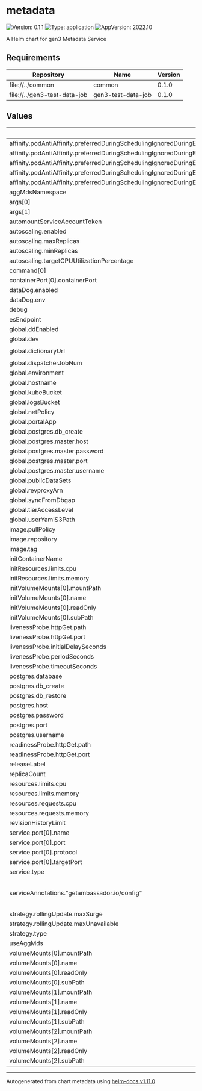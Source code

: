 # metadata

![Version: 0.1.1](https://img.shields.io/badge/Version-0.1.1-informational?style=flat-square) ![Type: application](https://img.shields.io/badge/Type-application-informational?style=flat-square) ![AppVersion: 2022.10](https://img.shields.io/badge/AppVersion-2022.10-informational?style=flat-square)

A Helm chart for gen3 Metadata Service

## Requirements

| Repository | Name | Version |
|------------|------|---------|
| file://../common | common | 0.1.0 |
| file://../gen3-test-data-job | gen3-test-data-job | 0.1.0 |

## Values

| Key | Type | Default | Description |
|-----|------|---------|-------------|
| affinity.podAntiAffinity.preferredDuringSchedulingIgnoredDuringExecution[0].podAffinityTerm.labelSelector.matchExpressions[0].key | string | `"app"` |  |
| affinity.podAntiAffinity.preferredDuringSchedulingIgnoredDuringExecution[0].podAffinityTerm.labelSelector.matchExpressions[0].operator | string | `"In"` |  |
| affinity.podAntiAffinity.preferredDuringSchedulingIgnoredDuringExecution[0].podAffinityTerm.labelSelector.matchExpressions[0].values[0] | string | `"metadata"` |  |
| affinity.podAntiAffinity.preferredDuringSchedulingIgnoredDuringExecution[0].podAffinityTerm.topologyKey | string | `"kubernetes.io/hostname"` |  |
| affinity.podAntiAffinity.preferredDuringSchedulingIgnoredDuringExecution[0].weight | int | `100` |  |
| aggMdsNamespace | string | `nil` |  |
| args[0] | string | `"-c"` |  |
| args[1] | string | `"/env/bin/alembic upgrade head\n"` |  |
| automountServiceAccountToken | bool | `false` |  |
| autoscaling.enabled | bool | `false` |  |
| autoscaling.maxReplicas | int | `100` |  |
| autoscaling.minReplicas | int | `1` |  |
| autoscaling.targetCPUUtilizationPercentage | int | `80` |  |
| command[0] | string | `"/bin/sh"` |  |
| containerPort[0].containerPort | int | `80` |  |
| dataDog.enabled | bool | `false` |  |
| dataDog.env | string | `"dev"` |  |
| debug | bool | `false` |  |
| esEndpoint | string | `"gen3-elasticsearch:9200"` |  |
| global.ddEnabled | bool | `false` |  |
| global.dev | bool | `true` |  |
| global.dictionaryUrl | string | `"https://s3.amazonaws.com/dictionary-artifacts/datadictionary/develop/schema.json"` |  |
| global.dispatcherJobNum | int | `10` |  |
| global.environment | string | `"default"` |  |
| global.hostname | string | `"localhost"` |  |
| global.kubeBucket | string | `"kube-gen3"` |  |
| global.logsBucket | string | `"logs-gen3"` |  |
| global.netPolicy | bool | `true` |  |
| global.portalApp | string | `"gitops"` |  |
| global.postgres.db_create | bool | `true` |  |
| global.postgres.master.host | string | `nil` |  |
| global.postgres.master.password | string | `nil` |  |
| global.postgres.master.port | string | `"5432"` |  |
| global.postgres.master.username | string | `"postgres"` |  |
| global.publicDataSets | bool | `true` |  |
| global.revproxyArn | string | `"arn:aws:acm:us-east-1:123456:certificate"` |  |
| global.syncFromDbgap | bool | `false` |  |
| global.tierAccessLevel | string | `"libre"` |  |
| global.userYamlS3Path | string | `"s3://cdis-gen3-users/test/user.yaml"` |  |
| image.pullPolicy | string | `"Always"` |  |
| image.repository | string | `"quay.io/cdis/metadata-service"` |  |
| image.tag | string | `"master"` |  |
| initContainerName | string | `"metadata-db-migrate"` |  |
| initResources.limits.cpu | float | `0.8` |  |
| initResources.limits.memory | string | `"512Mi"` |  |
| initVolumeMounts[0].mountPath | string | `"/src/.env"` |  |
| initVolumeMounts[0].name | string | `"config-volume-g3auto"` |  |
| initVolumeMounts[0].readOnly | bool | `true` |  |
| initVolumeMounts[0].subPath | string | `"metadata.env"` |  |
| livenessProbe.httpGet.path | string | `"/_status"` |  |
| livenessProbe.httpGet.port | int | `80` |  |
| livenessProbe.initialDelaySeconds | int | `30` |  |
| livenessProbe.periodSeconds | int | `60` |  |
| livenessProbe.timeoutSeconds | int | `30` |  |
| postgres.database | string | `"metadata"` |  |
| postgres.db_create | string | `nil` |  |
| postgres.db_restore | bool | `false` |  |
| postgres.host | string | `nil` |  |
| postgres.password | string | `nil` |  |
| postgres.port | string | `"5432"` |  |
| postgres.username | string | `"metadata"` |  |
| readinessProbe.httpGet.path | string | `"/_status"` |  |
| readinessProbe.httpGet.port | int | `80` |  |
| releaseLabel | string | `"production"` |  |
| replicaCount | int | `1` |  |
| resources.limits.cpu | float | `1` |  |
| resources.limits.memory | string | `"512Mi"` |  |
| resources.requests.cpu | float | `0.1` |  |
| resources.requests.memory | string | `"12Mi"` |  |
| revisionHistoryLimit | int | `2` |  |
| service.port[0].name | string | `"http"` |  |
| service.port[0].port | int | `80` |  |
| service.port[0].protocol | string | `"TCP"` |  |
| service.port[0].targetPort | int | `80` |  |
| service.type | string | `"ClusterIP"` |  |
| serviceAnnotations."getambassador.io/config" | string | `"---\napiVersion: ambassador/v1\nambassador_id: \"gen3\"\nkind:  Mapping\nname:  metadata_mapping\nprefix: /index/\nservice: http://metadata-service:80\n"` |  |
| strategy.rollingUpdate.maxSurge | int | `1` |  |
| strategy.rollingUpdate.maxUnavailable | int | `0` |  |
| strategy.type | string | `"RollingUpdate"` |  |
| useAggMds | string | `nil` |  |
| volumeMounts[0].mountPath | string | `"/src/.env"` |  |
| volumeMounts[0].name | string | `"config-volume-g3auto"` |  |
| volumeMounts[0].readOnly | bool | `true` |  |
| volumeMounts[0].subPath | string | `"metadata.env"` |  |
| volumeMounts[1].mountPath | string | `"/aggregate_config.json"` |  |
| volumeMounts[1].name | string | `"config-volume"` |  |
| volumeMounts[1].readOnly | bool | `true` |  |
| volumeMounts[1].subPath | string | `"aggregate_config.json"` |  |
| volumeMounts[2].mountPath | string | `"/metadata.json"` |  |
| volumeMounts[2].name | string | `"config-manifest"` |  |
| volumeMounts[2].readOnly | bool | `true` |  |
| volumeMounts[2].subPath | string | `"json"` |  |

----------------------------------------------
Autogenerated from chart metadata using [helm-docs v1.11.0](https://github.com/norwoodj/helm-docs/releases/v1.11.0)
